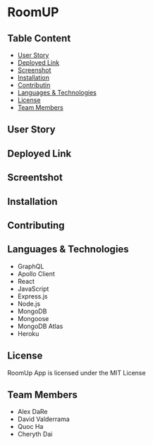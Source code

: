 # RoomUP

## Table Content
- [User Story](#user-story)
- [Deployed Link](#deployed-link)
- [Screenshot](#screenshot)
- [Installation](#installation)
- [Contributin](#contributing)
- [Languages & Technologies](#languages-&-technologies)
- [License](#license)
- [Team Members](#team-members)


## User Story



## Deployed Link



## Screentshot



## Installation



## Contributing



## Languages & Technologies
- GraphQL
- Apollo Client
- React
- JavaScript
- Express.js
- Node.js
- MongoDB
- Mongoose
- MongoDB Atlas
- Heroku


## License
RoomUp App is licensed under the MIT License


## Team Members
- Alex DaRe
- David Valderrama
- Quoc Ha
- Cheryth Dai